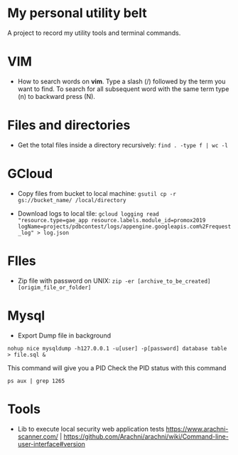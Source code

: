 # My personal utility belt

A project to record my utility tools and terminal commands.


# VIM

- How to search words on **vim**. Type a slash (/) followed by the term you want to find. To search for all subsequent word with the same term type (n) to backward press (N).  
  

# Files and directories

- Get the total files inside a directory recursively: ```find . -type f | wc -l```

# GCloud

- Copy files from bucket to local machine: ```gsutil cp -r gs://bucket_name/ /local/directory```

- Download logs to local tile: ```gcloud logging read "resource.type=gae_app resource.labels.module_id=promox2019 logName=projects/pdbcontest/logs/appengine.googleapis.com%2Frequest_log" > log.json```

# FIles

- Zip file with password on UNIX: ```zip -er [archive_to_be_created] [origim_file_or_folder]```

# Mysql

- Export Dump file in background

```
nohup nice mysqldump -h127.0.0.1 -u[user] -p[password] database table > file.sql &
```
This command will give you a PID
Check the PID status with this command
```
ps aux | grep 1265
```



# Tools

- Lib to execute local security web application tests
https://www.arachni-scanner.com/ | https://github.com/Arachni/arachni/wiki/Command-line-user-interface#version
